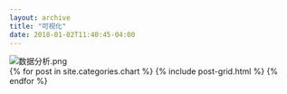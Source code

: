 ```yaml
---
layout: archive
title: "可视化"
date: 2018-01-02T11:40:45-04:00
---
```

<img src="F:\Dahulin.github.io\images" alt="数据分析.png">
<div class="tiles">
{% for post in site.categories.chart %}
	{% include post-grid.html %}
{% endfor %}
</div><!-- /.tiles -->
